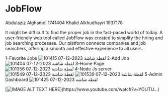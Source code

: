 # JobFlow
Abdulaziz Alghamdi 1741404
Khalid Alkhudhayri 1937178

It might be difficult to find the proper job in the fast-paced world of today. 
A user-friendly web tool called JobFlow was created to simplify the hiring and job searching processes. 
Our platform connects companies and job searchers, offering a smooth and effective experience to all users.

1-Favorite Jobs
![لقطة شاشة 2023-12-07 101415](https://github.com/AbdulazizAlghamdi24/JobFlow/assets/108232364/62212b65-4b5e-4642-9abb-060d250c5e6a)
2-Add Job
![لقطة شاشة 2023-12-07 101404](https://github.com/AbdulazizAlghamdi24/JobFlow/assets/108232364/bbec01ff-88df-44e2-82b6-add2efcbd225)
3-Home Page
![لقطة شاشة 2023-12-07 101356](https://github.com/AbdulazizAlghamdi24/JobFlow/assets/108232364/240aef20-f871-4981-baf0-0853f6906dc9)
4-Node Js server
![لقطة شاشة 2023-12-07 101549](https://github.com/AbdulazizAlghamdi24/JobFlow/assets/108232364/581fb88d-4221-4a10-acdd-a81bd37d6c0e)
![لقطة شاشة 2023-12-07 101539](https://github.com/AbdulazizAlghamdi24/JobFlow/assets/108232364/8d69da66-603f-44db-9565-29e649dbd2e4)
5-Admin Dashboard
![لقطة شاشة 2023-12-07 101425](https://github.com/AbdulazizAlghamdi24/JobFlow/assets/108232364/6857428b-b1fe-4dde-b555-e73f59ff0c67)

[![IMAGE ALT TEXT HERE](https://img.youtube.com/vi/YOUTUBE_VI...)](https://www.youtube.com/watch?v=YOUTU...)
